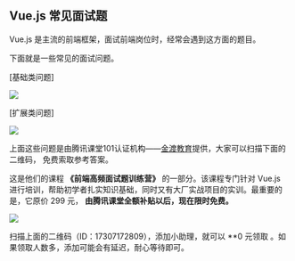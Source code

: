 ## Vue.js 常见面试题

Vue.js 是主流的前端框架，面试前端岗位时，经常会遇到这方面的题目。

下面就是一些常见的面试问题。

[基础类问题]

![](https://cdn.beekka.com/blogimg/asset/202012/bg2020123003.jpg)

[扩展类问题]

![](https://cdn.beekka.com/blogimg/asset/202012/bg2020123002.jpg)

上面这些问题是由腾讯课堂101认证机构——[金渡教育](https://jindu.ke.qq.com/)提供，大家可以扫描下面的二维码， 免费索取参考答案。

这是他们的课程 **《前端高频面试题训练营》** 的一部分。该课程专门针对 Vue.js 进行培训，帮助初学者扎实知识基础，同时又有大厂实战项目的实训。最重要的是，它原价 299 元， **由腾讯课堂全额补贴以后，现在限时免费。**

<img src="https://cdn.beekka.com/blogimg/asset/202012/bg2020122505.jpg">

扫描上面的二维码（ID：17307172809），添加小助理，就可以 **0 元领取 。如果领取人数多，添加可能会有延迟，耐心等待即可。
